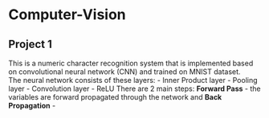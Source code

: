 # Computer-Vision

## Project 1
This is a numeric character recognition system that is implemented based on convolutional neural network (CNN) and trained on MNIST dataset. </br>
The neural network consists of these layers:
    - Inner Product layer
    - Pooling layer
    - Convolution layer
    - ReLU
There are 2 main steps: **Forward Pass** - the variables are forward propagated through the network and **Back Propagation** -  